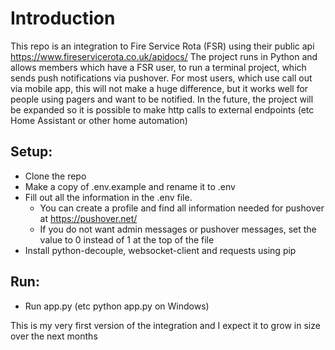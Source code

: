 # Introduction
This repo is an integration to Fire Service Rota (FSR) using their public api https://www.fireservicerota.co.uk/apidocs/
The project runs in Python and allows members which have a FSR user, to run a terminal project, which sends push notifications via pushover.
For most users, which use call out via mobile app, this will not make a huge difference, but it works well for people using pagers and want to be notified.
In the future, the project will be expanded so it is possible to make http calls to external endpoints (etc Home Assistant or other home automation)

## Setup: 
- Clone the repo
- Make a copy of .env.example and rename it to .env
- Fill out all the information in the .env file.
  - You can create a profile and find all information needed for pushover at https://pushover.net/
  - If you do not want admin messages or pushover messages, set the value to 0 instead of 1 at the top of the file
- Install python-decouple, websocket-client and requests using pip

## Run:
- Run app.py (etc python app.py on Windows)

This is my very first version of the integration and I expect it to grow in size over the next months
